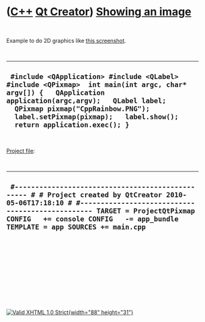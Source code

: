 



 

 

 

 

 

([C++](Cpp.htm) [Qt Creator](CppQtCreator.htm)) [Showing an image](CppQtPixmap.htm)
===================================================================================

 

Example to do 2D graphics like [this screenshot](CppQtPixmap.png).

 

  --------------------------------------------------------------------------------------------------------------------------------------------------------------------------------------------------------------------------------------------------------------------------
  ` #include <QApplication> #include <QLabel> #include <QPixmap>  int main(int argc, char* argv[]) {   QApplication application(argc,argv);   QLabel label;   QPixmap pixmap("CppRainbow.PNG");   label.setPixmap(pixmap);   label.show();   return application.exec(); }`
  --------------------------------------------------------------------------------------------------------------------------------------------------------------------------------------------------------------------------------------------------------------------------

 

[Project file](CppQtProjectFile.htm):

 

  ------------------------------------------------------------------------------------------------------------------------------------------------------------------------------------------------------------------------------------------------------------------------
  ` #------------------------------------------------- # # Project created by QtCreator 2010-05-06T17:18:10 # #------------------------------------------------- TARGET = ProjectQtPixmap CONFIG   += console CONFIG   -= app_bundle TEMPLATE = app SOURCES += main.cpp`
  ------------------------------------------------------------------------------------------------------------------------------------------------------------------------------------------------------------------------------------------------------------------------

 

 

 

 

 





 

[![Valid XHTML 1.0 Strict](valid-xhtml10.png){width="88"
height="31"}](http://validator.w3.org/check?uri=referer)
